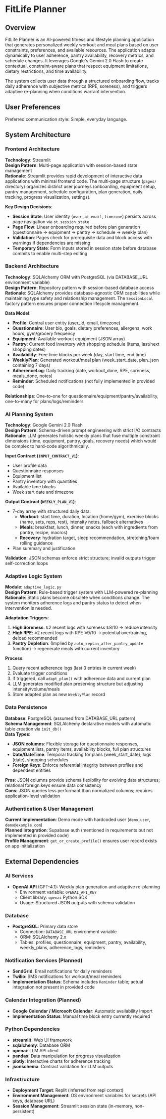 # FitLife Planner

## Overview

FitLife Planner is an AI-powered fitness and lifestyle planning application that generates personalized weekly workout and meal plans based on user constraints, preferences, and available resources. The application adapts dynamically to user adherence, pantry availability, recovery metrics, and schedule changes. It leverages Google's Gemini 2.0 Flash to create contextual, constraint-aware plans that respect equipment limitations, dietary restrictions, and time availability.

The system collects user data through a structured onboarding flow, tracks daily adherence with subjective metrics (RPE, soreness), and triggers adaptive re-planning when conditions warrant intervention.

## User Preferences

Preferred communication style: Simple, everyday language.

## System Architecture

### Frontend Architecture
**Technology**: Streamlit  
**Design Pattern**: Multi-page application with session-based state management  
**Rationale**: Streamlit provides rapid development of interactive data applications with minimal frontend code. The multi-page structure (`pages/` directory) organizes distinct user journeys (onboarding, equipment setup, pantry management, schedule configuration, plan generation, daily tracking, progress visualization, settings).

**Key Design Decisions**:
- **Session State**: User identity (`user_id`, `email`, `timezone`) persists across page navigation via `st.session_state`
- **Page Flow**: Linear onboarding required before plan generation (questionnaire → equipment → pantry → schedule → weekly plan)
- **Validation**: Pages check for prerequisite data and block access with warnings if dependencies are missing
- **Temporary State**: Form inputs stored in session state before database commits to enable multi-step editing

### Backend Architecture
**Technology**: SQLAlchemy ORM with PostgreSQL (via DATABASE_URL environment variable)  
**Design Pattern**: Repository pattern with session-based database access  
**Rationale**: SQLAlchemy provides database-agnostic ORM capabilities while maintaining type safety and relationship management. The `SessionLocal` factory pattern ensures proper connection lifecycle management.

**Data Model**:
- **Profile**: Central user entity (user_id, email, timezone)
- **Questionnaire**: User bio, goals, dietary preferences, allergens, work hours, gym/grocery frequency
- **Equipment**: Available workout equipment (JSON array)
- **Pantry**: Current food inventory with shopping schedule (items, last/next shopping dates)
- **Availability**: Free time blocks per week (day, start time, end time)
- **WeeklyPlan**: Generated workout/meal plan (week_start_date, plan_json containing 7 days)
- **AdherenceLog**: Daily tracking (date, workout_done, RPE, soreness, meals_done, notes)
- **Reminder**: Scheduled notifications (not fully implemented in provided code)

**Relationships**: One-to-one for questionnaire/equipment/pantry/availability, one-to-many for plans/logs/reminders

### AI Planning System
**Technology**: Google Gemini 2.0 Flash  
**Design Pattern**: Schema-driven prompt engineering with strict I/O contracts  
**Rationale**: LLM generates holistic weekly plans that fuse multiple constraint dimensions (time, equipment, pantry, goals, recovery needs) which would be complex to hard-code algorithmically.

**Input Contract (`INPUT_CONTRACT_V1`)**:
- User profile data
- Questionnaire responses
- Equipment list
- Pantry inventory with quantities
- Available time blocks
- Week start date and timezone

**Output Contract (`WEEKLY_PLAN_V1`)**:
- 7-day array with structured daily data:
  - **Workout**: start time, duration, location (home/gym), exercise blocks (name, sets, reps, rest), intensity notes, fallback alternatives
  - **Meals**: breakfast, lunch, dinner, snacks (each with ingredients from pantry, recipe, macros)
  - **Recovery**: hydration target, sleep recommendation, stretching/foam rolling guidance
- Plan summary and justification

**Validation**: JSON schemas enforce strict structure; invalid outputs trigger self-correction loops

### Adaptive Logic System
**Module**: `adaptive_logic.py`  
**Design Pattern**: Rule-based trigger system with LLM-powered re-planning  
**Rationale**: Static plans become obsolete when conditions change. The system monitors adherence logs and pantry status to detect when intervention is needed.

**Adaptation Triggers**:
1. **High Soreness**: ≥2 recent logs with soreness ≥8/10 → reduce intensity
2. **High RPE**: ≥2 recent logs with RPE ≥9/10 → potential overtraining, deload recommended
3. **Pantry Depletion**: (Implied by `auto_replan_after_pantry_update` function) → regenerate meals with current inventory

**Process**:
1. Query recent adherence logs (last 3 entries in current week)
2. Evaluate trigger conditions
3. If triggered, call `adapt_plan()` with adherence data and current plan
4. LLM generates modified plan preserving structure but adjusting intensity/volume/meals
5. Store adapted plan as new `WeeklyPlan` record

### Data Persistence
**Database**: PostgreSQL (assumed from DATABASE_URL pattern)  
**Schema Management**: SQLAlchemy declarative models with automatic table creation via `init_db()`  
**Data Types**:
- **JSON columns**: Flexible storage for questionnaire responses, equipment lists, pantry items, availability blocks, full plan structures
- **Date/DateTime**: Temporal tracking for plans (week_start_date), logs (date), shopping schedules
- **Foreign Keys**: Enforce referential integrity between profiles and dependent entities

**Pros**: JSON columns provide schema flexibility for evolving data structures; relational foreign keys ensure data consistency  
**Cons**: JSON queries less performant than normalized columns; requires application-level validation

### Authentication & User Management
**Current Implementation**: Demo mode with hardcoded user (`demo_user`, `demo@example.com`)  
**Planned Integration**: Supabase auth (mentioned in requirements but not implemented in provided code)  
**Profile Management**: `get_or_create_profile()` ensures user record exists on app initialization

## External Dependencies

### AI Services
- **OpenAI API** (GPT-4.1): Weekly plan generation and adaptive re-planning
  - Environment variable: `OPENAI_API_KEY`
  - Client library: `openai` Python SDK
  - Usage: Structured JSON outputs with schema validation

### Database
- **PostgreSQL**: Primary data store
  - Connection: `DATABASE_URL` environment variable
  - ORM: SQLAlchemy 2.x
  - Tables: profiles, questionnaire, equipment, pantry, availability, weekly_plans, adherence_logs, reminders

### Notification Services (Planned)
- **SendGrid**: Email notifications for daily reminders
- **Twilio**: SMS notifications for workout/meal reminders
- **Implementation Status**: Schema includes `Reminder` table; actual integration not present in provided code

### Calendar Integration (Planned)
- **Google Calendar / Microsoft Calendar**: Automatic availability import
- **Implementation Status**: Manual time block entry currently required

### Python Dependencies
- **streamlit**: Web UI framework
- **sqlalchemy**: Database ORM
- **openai**: LLM API client
- **pandas**: Data manipulation for progress visualization
- **plotly**: Interactive charts for adherence tracking
- **jsonschema**: Contract validation for LLM outputs

### Infrastructure
- **Deployment Target**: Replit (inferred from repl context)
- **Environment Management**: OS environment variables for secrets (API keys, database URL)
- **Session Management**: Streamlit session state (in-memory, non-persistent)